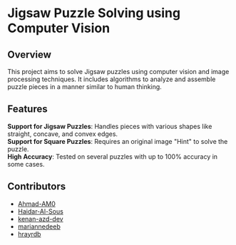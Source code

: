 # Jigsaw Puzzle Solving using Computer Vision

## Overview

This project aims to solve Jigsaw puzzles using computer vision and image processing techniques. It includes algorithms to analyze and assemble puzzle pieces in a manner similar to human thinking.

## Features

**Support for Jigsaw Puzzles**: Handles pieces with various shapes like straight, concave, and convex edges.  
**Support for Square Puzzles**: Requires an original image "Hint" to solve the puzzle.  
**High Accuracy**: Tested on several puzzles with up to 100% accuracy in some cases.  

## Contributors
- [Ahmad-AM0](https://github.com/Ahmad-AM0)
- [Haidar-Al-Sous](https://github.com/Haidar-Al-Sous)
- [kenan-azd-dev](https://github.com/kenan-azd-dev)
- [mariannedeeb](https://github.com/mariannedeeb/)
- [hrayrdb](https://github.com/hrayrdb/)
